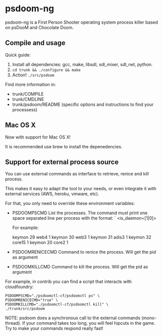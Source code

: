 psdoom-ng
=========

psdoom-ng is a First Person Shooter operating system process killer based on psDooM and Chocolate Doom.


Compile and usage
-----------------

Quick guide: 

 1. Install all dependencies: gcc, make, libsdl, sdl_mixer, sdl_net, python.
 2. `cd trunk && ./configure && make`
 3. Action! `./src/psdoom`

Find more information in:
 * trunk/COMPILE
 * trunk/CMDLINE
 * trunk/psdoom/README (specific options and instructions to find your processess)

Mac OS X
---------

Now with support for Mac OS X!

It is recommended use brew to install the depenedencies.


Support for external process source
-----------------------------------

You can use external commands as interface to retrieve, renice and kill process.

This makes it easy to adapt the tool to your needs, or even integrate it with external
services (AWS, heroku, vmware, etc).

For that, you only need to override these environment variables:

 * PSDOOMPSCMD List the processes. The command must print one space separated 
   line per process with the format: `<user> <pid> <processname> <is_daemon=[1|0]>

   For example:

    keymon 29 web4 1
    keymon 30 web3 1
    keymon 31 adis3 1
    keymon 32 core15 1
    keymon 20 core2 1

 * PSDOOMRENICECMD Command to renice the process. Will get the pid as argument

 * PSDOOMKILLCMD Command to kill the process. Will get the pid as argument


For example, in contrib you can find a script that interacts with cloudfoundry:

    PSDOOMPSCMD="./psdoomctl-cf/psdoomctl ps" \
    PSDOOMRENICECMD="true" \
    PSDOOMKILLCMD="./psdoomctl-cf/psdoomctl kill" \
    ./trunk/src/psdoom


NOTE: psdoom does a synchronous call to the external commands (mono-thread). If your
command takes too long, you will feel hipcuts in the game. Try to make your commands
respond really fast! 
